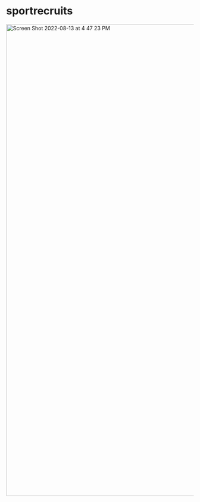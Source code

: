 # sportrecruits

<img width="1269" alt="Screen Shot 2022-08-13 at 4 47 23 PM" src="https://user-images.githubusercontent.com/2429892/184516980-67bfc5e0-dbf9-4e35-9a54-f17f0c68f55f.png">
